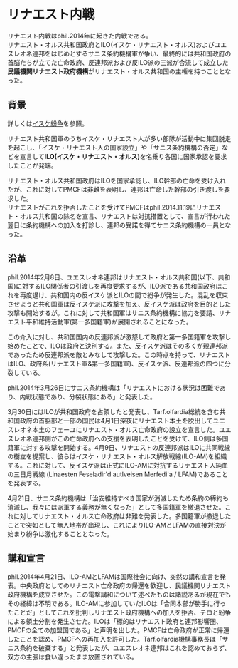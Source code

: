 # リナエスト内戦  
リナエスト内戦はphil.2014年に起きた内戦である。  
リナエスト・オルス共和国政府とILO(イスケ・リナエスト・オルス)およびユエスレオネ連邦をはじめとするサニス条約機構軍が争い、最終的には共和国政府の首脳たちが立てた亡命政府、反連邦派および反ILO派の三派が合流して成立した<b>民議機関リナエスト政府機構</b>がリナエスト・オルス共和国の主権を持つこととなった。

## 背景  
詳しくは[イスケ紛争](./iske.md)を参照。  

リナエスト共和国軍のうちイスケ・リナエスト人が多い部隊が活動中に集団脱走を起こし、「イスケ・リナエスト人の国家設立」や「サニス条約機構の否定」などを宣言して<b>ILO(イスケ・リナエスト・オルス)</b>を名乗り各国に国家承認を要求したことが発端。  

リナエスト・オルス共和国政府はILOを国家承認し、ILO幹部の亡命を受け入れたが、これに対してPMCFは非難を表明し、連邦は亡命した幹部の引き渡しを要求した。  
リナエストがこれを拒否したことを受けてPMCFはphil.2014.11.19にリナエスト・オルス共和国の除名を宣言、リナエストは対抗措置として、宣言が行われた翌日に条約機構への加入を打診し、連邦の受諾を得てサニス条約機構の一員となった。  

## 沿革  
phil.2014年2月8日、ユエスレオネ連邦はリナエスト・オルス共和国(以下、共和国)に対するILO関係者の引渡しを再度要求するが、ILO派である共和国政府はこれを再度退け、共和国内の反イスケ派とILOの間で紛争が発生した。混乱を収束させようと共和国軍は反イスケ派に攻撃を加え、反イスケ派は政府を目的とした攻撃も開始するが。これに対して共和国軍はサニス条約機構に協力を要請、リナエスト平和維持活動軍(第一多国籍軍)が展開されることになった。  

この介入に対し、共和国国内の反連邦派が激怒して政府と第一多国籍軍を攻撃し始めたことで、ILOは政府と決別する。また、反イスケ派はその多くが親連邦派であったため反連邦派を敵とみなして攻撃した。この時点を持って、リナエストはILO、政府系(リナエスト軍&第一多国籍軍)、反イスケ派、反連邦派の四つに分裂している。  

phil.2014年3月26日にサニス条約機構は「リナエストにおける状況は困難であり、内戦状態であり、分裂状態にある」と発表した。

3月30日にはILOが共和国政府を占領したと発表し、Tarf.olfardia総統を含む共和国政府の首脳部と一部の国民は4月1日深夜にリナエスト本土を脱出してユエスレオネ本土のフェーユにリナエスト・オルス亡命政府の設立を宣言した。ユエスレオネ連邦側がこの亡命政府への支援を表明したことを受けて、ILO側は多国籍軍に対する攻撃を開始する。4月9日、リナエストの反連邦派はILOに共同戦線の樹立を提案し、彼らはイスケ・リナエスト・オルス解放戦線(ILO-AM)を組織する。これに対して、反イスケ派は正式にILO-AMに対抗するリナエスト人純血の三日月戦線 (Linaesten Feseladir'd autlveisen Merfedi'a / LFAM)であることを発表する。  

4月21日、サニス条約機構は「治安維持すべき国家が消滅したため条約の締約も消滅し、我々には派軍する義務が無くなった」として多国籍軍を撤退させた。これに対してリナエスト・オルス亡命政府は非難を発表した。多国籍軍が撤退したことで突如として無人地帯が出現し、これによりILO-AMとLFAMの直接対決が始まり紛争は激化することとなった。

## 講和宣言  
phil.2014年4月21日、ILO-AMとLFAMは国際社会に向け、突然の講和宣言を発表。中央政府としてのリナエスト亡命政府の帰還を歓迎し、民議機関リナエスト政府機構を成立させた。この電撃講和について述べたものは諸説あるが現在でもその経緯は不明である。ILO-AMに参加していたILOは「合同本部が勝手に行ったことだ」としてこれを批判しリナエスト政府機構への加入を拒否、テロと紛争による領土分割を発生させた。ILOは「標的はリナエスト政府と連邦影響圏、PMCFの全ての加盟国である」と声明を出した。PMCFは亡命政府が正常に帰還したことを認め、PMCFへの再加入を許可した。Tarf.olfardia機構事務長は「サニス条約を破棄する」と発表したが、ユエスレオネ連邦はこれを認めておらず、双方の主張は食い違ったまま放置されている。